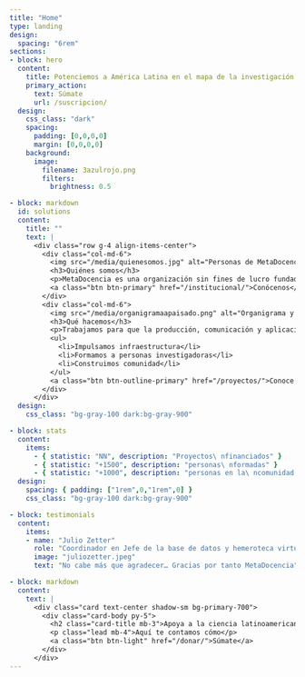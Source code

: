 ```yaml
---
title: "Home"
type: landing
design:
  spacing: "6rem"
sections:
- block: hero
  content:
    title: Potenciemos a América Latina en el mapa de la investigación global
    primary_action:
      text: Súmate
      url: /suscripcion/
  design:
    css_class: "dark"
    spacing:
      padding: [0,0,0,0]
      margin: [0,0,0,0]
    background:
      image:
        filename: 3azulrojo.png
        filters:
          brightness: 0.5

- block: markdown
  id: solutions
  content:
    title: ""
    text: |
      <div class="row g-4 align-items-center">
        <div class="col-md-6">
          <img src="/media/quienesomos.jpg" alt="Personas de MetaDocencia colaborando en un taller en línea" class="img-fluid rounded mb-3">
          <h3>Quiénes somos</h3>
          <p>MetaDocencia es una organización sin fines de lucro fundada en 2020. Nuestra comunidad construye capacidades científicas locales para transformar la ciencia global. Hacemos crecer la ciencia en red, desde América Latina hacia el mundo.</p>
          <a class="btn btn-primary" href="/institucional/">Conócenos</a>
        </div>
        <div class="col-md-6">
          <img src="/media/organigramaapaisado.png" alt="Organigrama y líneas de trabajo de MetaDocencia" class="img-fluid rounded mb-3">
          <h3>Qué hacemos</h3>
          <p>Trabajamos para que la producción, comunicación y aplicación de saberes científicos y técnicos sean globalmente equitativos.</p>
          <ul>
            <li>Impulsamos infraestructura</li>
            <li>Formamos a personas investigadoras</li>
            <li>Construimos comunidad</li>
          </ul>
          <a class="btn btn-outline-primary" href="/proyectos/">Conoce nuestros proyectos</a>
        </div>
      </div>
  design:
    css_class: "bg-gray-100 dark:bg-gray-900"

- block: stats
  content:
    items:
      - { statistic: "NN", description: "Proyectos\ nfinanciados" }
      - { statistic: "+1500", description: "personas\ nformadas" }
      - { statistic: "+1000", description: "personas en la\ ncomunidad de Slack" }
  design:
    spacing: { padding: ["1rem",0,"1rem",0] }
    css_class: "bg-gray-100 dark:bg-gray-900"

- block: testimonials
  content:
    items:
    - name: "Julio Zetter"
      role: "Coordinador en Jefe de la base de datos y hemeroteca virtual SciELO México"
      image: "juliozetter.jpeg"
      text: "No cabe más que agradecer… Gracias por tanto MetaDocencia"

- block: markdown
  content:
    text: |
      <div class="card text-center shadow-sm bg-primary-700">
        <div class="card-body py-5">
          <h2 class="card-title mb-3">Apoya a la ciencia latinoamericana</h2>
          <p class="lead mb-4">Aquí te contamos cómo</p>
          <a class="btn btn-light" href="/donar/">Súmate</a>
        </div>
      </div>
---
```

